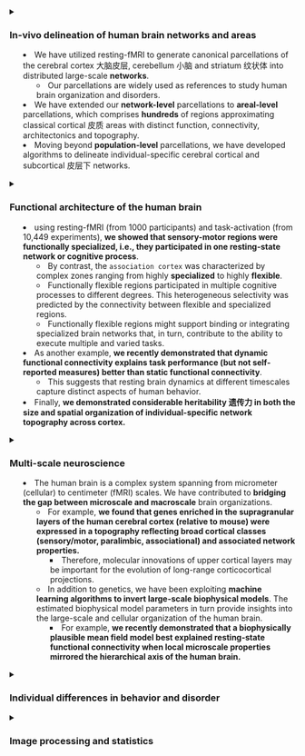 
<details>
<summary>

### In-vivo delineation of human brain networks and areas

- We have utilized resting-fMRI to generate canonical parcellations of the cerebral cortex 大脑皮层, cerebellum 小脑 and striatum 纹状体 into distributed large-scale **networks**. 
    - Our parcellations are widely used as references to study human brain organization and disorders. 
- We have extended our **network-level** parcellations to **areal-level** parcellations, which comprises **hundreds** of regions approximating classical cortical 皮质 areas with distinct function, connectivity, architectonics and topography. 
- Moving beyond **population-level** parcellations, we have developed algorithms to delineate individual-specific cerebral cortical and subcortical 皮层下 networks. 

</summary>

- cerebral cortex 大脑皮层, cerebellum 小脑 and striatum 纹状体
    - `2011`: The organization of the human cerebral cortex revealed by intrinsic functional connectivity. 
    - `2011`: The organization of the human cerebellum revealed by intrinsic functional connectivity.
    - `2012`: The organization of the human striatum revealed by intrinsic functional connectivity.
    - `2013`: Opportunities and limitations of functional connectivity MRI.

---

- `2018`: Local-Global parcellation of the human `cerebral cortex` from intrinsic functional connectivity MRI. 
- `2018`: Imaging-based parcellations of the human brain. 
- `2019`: Towards a Universal Taxonomy 分类 of Macro‑scale Functional Human Brain Networks. 
- Individual
    - `2019`: Spatial topography of individual-specific cortical networks predicts human cognition, personality and emotion. 
    - `2021`: The detailed organization of the human `cerebellum` estimated by intrinsic functional connectivity within the individual. 
    - `2021`: Individual-Specific Areal-Level Parcellations Improve Functional Connectivity Prediction of Behavior. 

</details>




<details>
<summary>

### Functional architecture of the human brain

- using resting-fMRI (from 1000 participants) and task-activation (from 10,449 experiments), **we showed that sensory-motor regions were functionally specialized, i.e., they participated in one resting-state network or cognitive process**. 
    - By contrast, the `association cortex` was characterized by complex zones ranging from highly **specialized** to highly **flexible**. 
    - Functionally flexible regions participated in multiple cognitive processes to different degrees. This heterogeneous selectivity was predicted by the connectivity between flexible and specialized regions. 
    - Functionally flexible regions might support binding or integrating specialized brain networks that, in turn, contribute to the ability to execute multiple and varied tasks. 
- As another example, **we recently demonstrated that dynamic functional connectivity explains task performance (but not self-reported measures) better than static functional connectivity**. 
    - This suggests that resting brain dynamics at different timescales capture distinct aspects of human behavior. 
- Finally, **we demonstrated considerable heritability 遗传力 in both the size and spatial organization of individual-specific network topography across cortex.**

</summary>

- `2010`: The organization of local and distant functional connectivity in the human brain. 
- `2014`: Estimates of segregation 隔离 and overlap of functional connectivity networks in the human `cerebral cortex`.
- `2014`: Reconfigurable state-dependent functional coupling modes cluster around a core functional architecture. 
- `2014`: Borders, map clusters, and supra-areal 超区域 organization of the `visual cortex`. 
- `2015`: Functional specialization and flexibility in human `association cortex`. 
- `2015`: The modular and integrative functional architecture of the human brain. 
- `2017`: Data-driven extraction of a nested model of human brain function. 
- `2017`: The diverse club. 
- `2018`: Topographic organization of the `cerebral cortex` and brain cartography.
- `2018`: A mechanistic model of connector hubs, modularity and cognition. 
- `2018`: Subspecialization within default mode nodes characterized in 10,000 UK Biobank participants. 
- `2019`: Beyond consensus 共识: embracing heterogeneity in curated 策划的 neuroimaging meta-analysis.
- `2019`: Topography and behavioral relevance of the global signal in the human brain. 
- `2019`: Resting brain dynamics at different timescales capture distinct aspects of human behavior. 
- `2020`: Time of day is associated with paradoxical 矛盾的 reductions in global signal fluctuation and functional connectivity. 
- `2021`: **Structure-function coupling in the human connectome: A machine learning approach.**  
- `2021`: Deep learning identifies partially overlapping subnetworks in the human social brain. 
- `2021`: Heritability of individualized cortical network topography. 

</details>








<details>
<summary>

### Multi-scale neuroscience 

- The human brain is a complex system spanning from micrometer (cellular) to centimeter (fMRI) scales. We have contributed to **bridging the gap between microscale and macroscale** brain organizations. 
    - For example, **we found that genes enriched in the supragranular layers of the human cerebral cortex (relative to mouse) were expressed in a topography reflecting broad cortical classes (sensory/motor, paralimbic, associational) and associated network properties.**
        - Therefore, molecular innovations of upper cortical layers may be important for the evolution of long-range corticocortical projections. 
    - In addition to genetics, we have been exploiting **machine learning algorithms to invert large-scale biophysical models**. The estimated biophysical model parameters in turn provide insights into the large-scale and cellular organization of the human brain. 
        - For example, **we recently demonstrated that a biophysically plausible mean field model best explained resting-state functional connectivity when local microscale properties mirrored the hierarchical axis of the human brain.** 

</summary>

- gene
    - `2016`: Transcriptional profiles of supragranular 超颗粒 -enriched genes associate with cortico-cortical network architecture in the human brain. 
    - `2018`: Gene expression links functional networks across cortex and striatum. 
    - `2020`: Personality and local brain structure: Their shared genetic basis and reproducibility. 
    - `2020`: Shaping Brain Structure: Genetic and Phylogenetic 系统发育 Axes of Macro Scale Organization of Cortical Thickness. 

- disease
    - `2020`: Macroscale and microcircuit dissociation of focal and generalized human `epilepsies`. 癫痫
    - `2020`: Convergent molecular, cellular, and neural signatures of major `depressive` disorder. 
    - `2021`: Connectome and microcircuit models implicate atypical subcortico-cortical interactions in `autism` pathophysiology. 病理生理学

- `2017`: A spotlight on bridging microscale and macroscale human brain architecture. 
- `2019`: Inversion of a large-scale computational model reveals a cortical hierarchy in the dynamic resting human brain. 
- `2021`: Anatomical and Functional Gradients Shape Dynamic Functional Connectivity in the Human Brain. 

</details>




<details>
<summary>

### Individual differences in behavior and disorder

</summary>

- Machine learning is critical for precision medicine. For example, current mental disorder categories are based on symptom checklists and not carving nature by its joints. Subtypes within disorders and overlaps across disorders suggest the existence of shared neurobiological factors across disorders. 
    - We have utilized **unsupervised machine learning** to discover latent factors in late onset Alzheimer's Disease (AD) dementia. The factors were associated with distinct atrophy patterns, as well as distinct memory and executive function decline trajectories among dementia patients and at-risk nondemented participants. There is significant ongoing work in the lab on **discovering factors (or subtypes)** underlying heterogeneity in neurological and psychiatric disorders, such as autism spectrum disorder, schizophrenia, etc. 
    - While unsupervised machine learning is useful for discovering new insights into mental disorders, **supervised machine learning** is useful when we know what we want to predict, e.g., behavioral traits 特征, disease progression and treatment responses. 
        - For example, **we have utilized deep recurrent neural networks to predict AD progression up to five years into the future**. As of March 27th 2021, our algorithm is ranked third out of more than fifty entries in the TADPOLE challenge. 

</details>


<details>
<summary>

### Image processing and statistics 

</summary>

- We have contributed towards resolving brain imaging processing and statistical issues. 
    - For example, an in-depth analysis of statistical issues involved in studying fMRI dynamics revealed several surprising results, e.g., first order autoregressive models explain fMRI dynamics better than nonlinear biophysical models. 
    - As another example, global signal regression (GSR) is one of the most controversial preprocessing steps for resting-state functional MRI. 
        - The vast majority of previous studies have focused on the effectiveness of GSR in removing imaging artifacts, as well as its potential biases. 
        - Instead we considered the utilitarian question of whether GSR strengthens or weakens brain-behavior relationships. Across two healthy young adult datasets (N > 2000), we showed that GSR strengthened the associations between resting-state functional connectivity and most cognitive, personality and emotion measures. 
    - While the previous examples are specific to neuroimaging, we have also developed general methods applicable beyond neuroimaging. 
        - For example, the cerebral cortex is often represented as a 2D sphere, motivating our interest in spherical image processing and registration. We extended a sampling theorem in Euclidean space to the 2-Sphere and utilized the theorem to construct overcomplete wavelets for spherical image processing. 
        - We have also exploited differential geometric techniques and Lie group of diffeomorphisms to develop fast algorithms for image registration.   

---

- `2008`: On the construction of invertible filter banks on the 2-sphere. 
- `2008`: Effects of registration regularization and atlas sharpness on segmentation accuracy. 
- `2009`: DT-REFinD: diffusion tensor registration with exact finite-strain differential. 
- `2010`: Spherical demons: fast diffeomorphic landmark-free surface registration. 
- `2010`: Learning task-optimal registration cost functions for localizing cytoarchitecture and function in the cerebral cortex.
- `2010`: A generative model for image segmentation based on label fusion. 

---

- `2017`: Interpreting temporal fluctuations in resting-state functional connectivity MRI. 
- `2018`: Accurate nonlinear mapping between MNI volumetric and FreeSurfer surface coordinate systems.
- `2019`: Global Signal Regression Strengthens Association between Resting-State Functional Connectivity and Behavior. 

</details>
